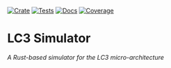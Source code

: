 [![Crate][CrateStatus]][Crate]
[![Tests][TestsStatus]][Tests]
[![Docs][PagesStatus]][Docs]
[![Coverage][Coverage]][CoveragePages]

# LC3 Simulator

_A Rust-based simulator for the LC3 micro-architecture_

[CrateStatus]: https://img.shields.io/crates/v/lc3sim.svg
[Crate]: https://crates.io/crates/lc3sim
[TestsStatus]: https://github.com/wpkelso/lc3sim/actions/workflows/all-tests.yml/badge.svg?branch=main
[Tests]: https://github.com/wpkelso/lc3sim/actions/workflows/all-tests.yml
[PagesStatus]: https://github.com/wpkelso/lc3sim/actions/workflows/pages.yml/badge.svg?branch=main
[Docs]: https://wpkelso.github.io/lc3sim/docs/lc3sim/
[Coverage]: https://wpkelso.github.io/lc3sim/coverage/badge.svg
[CoveragePages]: https://wpkelso.github.io/lc3sim/coverage/
